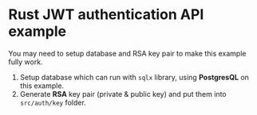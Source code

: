 # Rust JWT authentication API example

You may need to setup database and RSA key pair to make this example fully work.
1. Setup database which can run with `sqlx` library, using **PostgresQL** on this example.
2. Generate **RSA** key pair (private & public key) and put them into `src/auth/key` folder.
